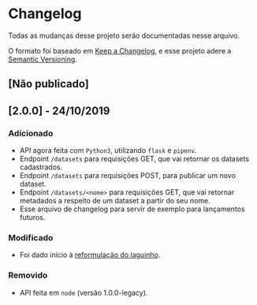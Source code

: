 # Changelog
Todas as mudanças desse projeto serão documentadas nesse arquivo.

O formato foi baseado em [Keep a Changelog](https://keepachangelog.com/pt-BR/1.0.0/),
e esse projeto adere a [Semantic Versioning](https://semver.org/lang/pt-BR/spec/v2.0.0.html).

## [Não publicado]

## [2.0.0] - 24/10/2019

### Adicionado

- API agora feita com `Python3`, utilizando `flask` e `pipenv`.
- Endpoint `/datasets` para requisições GET, que vai retornar os datasets cadastrados.
- Endpoint `/datasets` para requisições POST, para publicar um novo dataset.
- Endpoint `/datasets/<nome>` para requisições GET, que vai retornar metadados a respeito de um dataset a partir do seu nome.
- Esse arquivo de changelog para servir de exemplo para lançamentos futuros.

### Modificado

- Foi dado início à [reformulação do laguinho](https://github.com/OpenDevUFCG/laguinho-api/issues/31).

### Removido

- API feita em `node` (versão 1.0.0-legacy).
